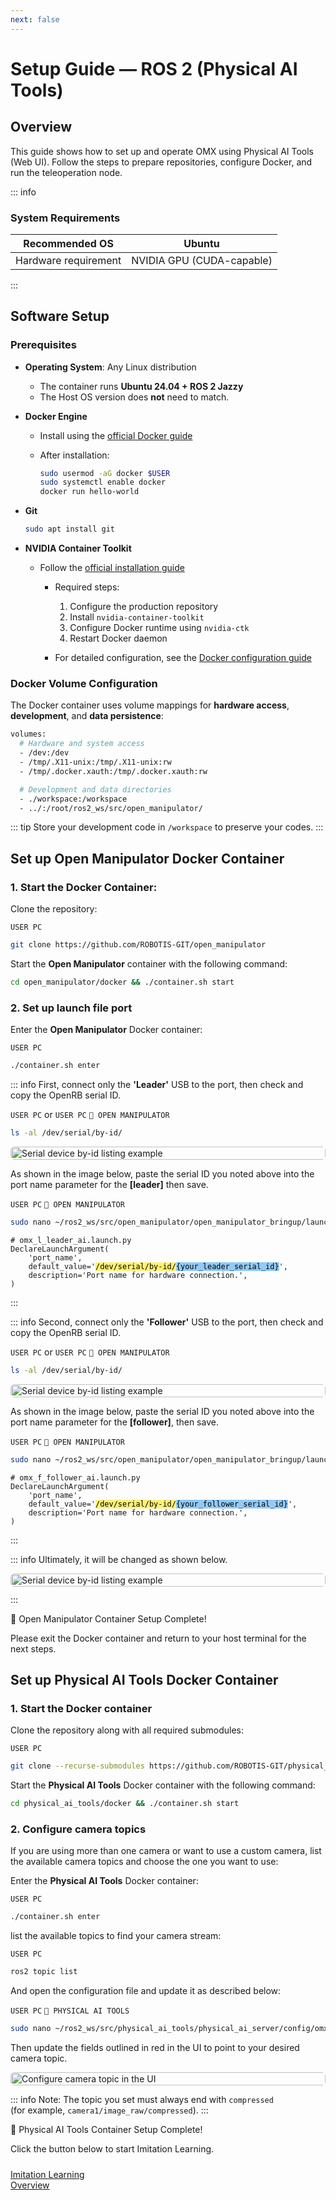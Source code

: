 ```yaml
---
next: false
---
```


# Setup Guide — ROS 2 (Physical AI Tools)

## Overview
This guide shows how to set up and operate OMX using Physical AI Tools (Web UI). Follow the steps to prepare repositories, configure Docker, and run the teleoperation node.

::: info
### System Requirements

| Recommended OS | Ubuntu |
| --- | --- |
| Hardware requirement  | NVIDIA GPU (CUDA-capable) |
:::

## Software Setup

### Prerequisites

* **Operating System**: Any Linux distribution

  * The container runs **Ubuntu 24.04 + ROS 2 Jazzy**
  * The Host OS version does **not** need to match.

* **Docker Engine**

  * Install using the [official Docker guide](https://docs.docker.com/engine/install/)
  * After installation:

    ```bash
    sudo usermod -aG docker $USER
    sudo systemctl enable docker
    docker run hello-world
    ```

* **Git**

  ```bash
  sudo apt install git
  ```

* **NVIDIA Container Toolkit**
  * Follow the [official installation guide](https://docs.nvidia.com/datacenter/cloud-native/container-toolkit/latest/install-guide.html#with-apt-ubuntu-debian)
    * Required steps:
      1. Configure the production repository
      2. Install `nvidia-container-toolkit`
      3. Configure Docker runtime using `nvidia-ctk`
      4. Restart Docker daemon

    * For detailed configuration, see the [Docker configuration guide](https://docs.nvidia.com/datacenter/cloud-native/container-toolkit/latest/install-guide.html#configuring-docker)

### Docker Volume Configuration

The Docker container uses volume mappings for **hardware access**, **development**, and **data persistence**:

```bash
volumes:
  # Hardware and system access
  - /dev:/dev
  - /tmp/.X11-unix:/tmp/.X11-unix:rw
  - /tmp/.docker.xauth:/tmp/.docker.xauth:rw

  # Development and data directories
  - ./workspace:/workspace
  - ../:/root/ros2_ws/src/open_manipulator/
```

::: tip
Store your development code in `/workspace` to preserve your codes.
:::

## Set up Open Manipulator Docker Container

### 1. Start the Docker Container:

Clone the repository:

`USER PC`
```bash
git clone https://github.com/ROBOTIS-GIT/open_manipulator
```
Start the **Open Manipulator** container with the following command:

```bash
cd open_manipulator/docker && ./container.sh start
```

### 2. Set up launch file port

Enter the **Open Manipulator** Docker container:

`USER PC`
```bash
./container.sh enter
```
::: info
First, connect only the **'Leader'** USB to the port, then check and copy the OpenRB serial ID.

`USER PC` or `USER PC` `🐋 OPEN MANIPULATOR`
```bash
ls -al /dev/serial/by-id/
```
<div style="max-width: 650px; margin: 12px auto; display: flex; align-items: center; justify-content: center;">
  <img src="/quick_start_guide/omx/setup_port_name_L.png" alt="Serial device by-id listing example" style="width: 100%; height: auto; object-fit: contain; display: block; border-radius: 6px;" />
</div>

As shown in the image below, paste the serial ID you noted above into the port name parameter for the **[leader]** then save.

`USER PC` `🐋 OPEN MANIPULATOR`

```bash
sudo nano ~/ros2_ws/src/open_manipulator/open_manipulator_bringup/launch/omx_l_leader_ai.launch.py
```

<pre class="language-python"><code># omx_l_leader_ai.launch.py
DeclareLaunchArgument(
    'port_name',
    default_value='<mark style="background-color:#fff176; color:#000;">/dev/serial/by-id/</mark><mark style="background-color:#90caf9; color:#000;">{your_leader_serial_id}</mark>',
    description='Port name for hardware connection.',
)</code></pre>
:::

::: info
Second, connect only the **'Follower'** USB to the port, then check and copy the OpenRB serial ID.

`USER PC` or `USER PC` `🐋 OPEN MANIPULATOR`
```bash
ls -al /dev/serial/by-id/
```
<div style="max-width: 650px; margin: 12px auto; display: flex; align-items: center; justify-content: center;">
  <img src="/quick_start_guide/omx/setup_port_name_F.png" alt="Serial device by-id listing example" style="width: 100%; height: auto; object-fit: contain; display: block; border-radius: 6px;" />
</div>

As shown in the image below, paste the serial ID you noted above into the port name parameter for the **[follower]**, then save.

`USER PC` `🐋 OPEN MANIPULATOR`

```bash
sudo nano ~/ros2_ws/src/open_manipulator/open_manipulator_bringup/launch/omx_f_follower_ai.launch.py
```

<pre class="language-python"><code># omx_f_follower_ai.launch.py
DeclareLaunchArgument(
    'port_name',
    default_value='<mark style="background-color:#fff176; color:#000;">/dev/serial/by-id/</mark><mark style="background-color:#90caf9; color:#000;">{your_follower_serial_id}</mark>',
    description='Port name for hardware connection.',
)</code></pre>

:::

::: info
Ultimately, it will be changed as shown below.

<div style="max-width: 650px; margin: 12px auto; display: flex; align-items: center; justify-content: center;">
  <img src="/quick_start_guide/omx/setup_port_name.png" alt="Serial device by-id listing example" style="width: 100%; height: auto; object-fit: contain; display: block; border-radius: 6px;" />
</div>
:::

🎉 Open Manipulator Container Setup Complete!

Please exit the Docker container and return to your host terminal for the next steps.

## Set up Physical AI Tools Docker Container

### 1. Start the Docker container

Clone the repository along with all required submodules:

`USER PC`
```bash
git clone --recurse-submodules https://github.com/ROBOTIS-GIT/physical_ai_tools.git
```

Start the **Physical AI Tools** Docker container with the following command:
```bash
cd physical_ai_tools/docker && ./container.sh start
```

### 2. Configure camera topics

If you are using more than one camera or want to use a custom camera, list the available camera topics and choose the one you want to use:

Enter the **Physical AI Tools** Docker container:

`USER PC`
```bash
./container.sh enter
```

list the available topics to find your camera stream:

`USER PC`
```bash
ros2 topic list
```

And open the configuration file and update it as described below:

`USER PC` `🐋 PHYSICAL AI TOOLS`
```bash
sudo nano ~/ros2_ws/src/physical_ai_tools/physical_ai_server/config/omx_f_config.yaml
```

Then update the fields outlined in red in the UI to point to your desired camera topic.

<div style="max-width: 650px; margin: 12px auto; display: flex; align-items: center; justify-content: center;">
  <img src="/quick_start_guide/omx/setup_camera.png" alt="Configure camera topic in the UI" style="width: 100%; height: auto; object-fit: contain; display: block; border-radius: 6px;" />
</div>

::: info
Note: The topic you set must always end with `compressed` <br>(for example, `camera1/image_raw/compressed`).
:::

🎉 Physical AI Tools Container Setup Complete!

Click the button below to start Imitation Learning.

<div style='display: flex; justify-content: flex-start; gap: 30px; margin-top: 24px;'>
<a href="/omx/imitation_learning_omx.html" class="button-shortcut">
Imitation Learning<br>Overview
</a>
</div>